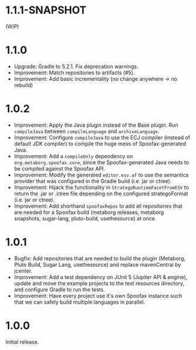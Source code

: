 # 1.1.1-SNAPSHOT

(WIP)

# 1.1.0

* Upgrade: Gradle to 5.2.1. Fix deprecation warnings.
* Improvement: Match repositories to artifacts (#5).
* Improvement: Add basic incrementality (no change anywhere -> no rebuild)

# 1.0.2

* Improvement: Apply the Java plugin instead of the Base plugin. Run `compileJava` between `compileLanguage` and `archiveLanguage`.
* Improvement: Configure `compileJava` to use the ECJ compiler (instead of default JDK compiler) to compile the huge mess of Spoofax-generated Java.
* Improvement: Add a `compileOnly` dependency on `org.metaborg.spoofax.core`, since the Spoofax-generated Java needs to be compiled against the Spoofax API.
* Improvement: Modify the generated `editor.esv.af` to use the semantics provider that was configured in the Gradle build (i.e. jar or ctree).
* Improvement: Hijack the functionality in `StrategoRuntimeFacetFromESV` to return the .jar or .ctree file depending on the configured strategoFormat (i.e. jar or ctree).
* Improvement: Add shorthand `spoofaxRepos` to add all repositories that are needed for a Spoofax build (metaborg releases, metaborg snapshots, sugar-lang, pluto-build, usethesource) at once.

# 1.0.1

* Bugfix: Add repositories that are needed to build the plugin (Metaborg, Pluto Build, Sugar Lang, usethesource) and replace mavenCentral by jcenter.
* Improvement: Add a test dependency on JUnit 5 (Jupiter API & engine), update and move the example projects to the test resources directory, and configure Gradle to run the tests.
* Improvement: Have every project use it's own Spoofax instance such that we can safely build multiple languages in parallel.

# 1.0.0

Initial release.
